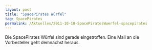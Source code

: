 ```yaml
---
layout: post
title: "SpacePirates Würfel"
tag: SpacePirates
permalink: /Aktuelles/2011-10-10-SpacePiratesWuerfel-spacepirates
---
```


Die SpacePirates Würfel sind gerade eingetroffen. Eine Mail an die Vorbesteller geht demnächst heraus.
